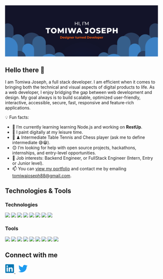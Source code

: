 [![Tomiwa's GitHub Banner](./assets/GitHubHeader.png)](https://tomiwajoseph.vercel.app)

## Hello there 👋

I am Tomiwa Joseph, a full stack developer. I am efficient when it comes to bringing both the technical and visual aspects of digital products to life. As a web developer, I enjoy bridging the gap between web development and design. My goal always is to build scalable, optimized user-friendly, interactive, accessible, secure, fast, responsive and feature-rich applications.

💡 Fun facts:

- 🌱 I’m currently learning learning Node.js and working on **RestUp**.
- 🎨 I paint digitally at my leisure time.
- 🏓 ♟ Intermediate Table Tennis and Chess player (ask me to define intermediate 😅😁).
- 😊 I’m looking for help with open source projects, hackathons, internships, and entry-level opportunities.
- 💼 Job interests: Backend Engineer, or FullStack Engineer (Intern, Entry or Junior level).
- 📫 You can [view my portfolio](https://tomiwajoseph.vercel.app) and contact me by emailing tomiwajoseph88@gmail.com.

## Technologies & Tools

### Technologies

![](https://img.shields.io/badge/Python-informational?style=for-the-badge&logo=python&logoColor=white&color=0076B2)
![](https://img.shields.io/badge/JavaScript-informational?style=for-the-badge&logo=javascript&logoColor=white&color=0076B2)
![](https://img.shields.io/badge/React-informational?style=for-the-badge&logo=react&logoColor=white&color=0076B2)
![](https://img.shields.io/badge/Django-informational?style=for-the-badge&logo=django&logoColor=white&color=0076B2)
![](https://img.shields.io/badge/Flask-informational?style=for-the-badge&logo=flask&logoColor=white&color=0076B2)
![](https://img.shields.io/badge/Bootstrap-informational?style=for-the-badge&logo=bootstrap&logoColor=white&color=0076B2)
![](https://img.shields.io/badge/CSS-informational?style=for-the-badge&logo=css3&logoColor=white&color=0076B2)
![](https://img.shields.io/badge/HTML-informational?style=for-the-badge&logo=html5&logoColor=white&color=0076B2)

### Tools

![](https://img.shields.io/badge/GIT-informational?style=for-the-badge&logo=git&logoColor=white&color=3C81C4)
![](https://img.shields.io/badge/Sqlite-informational?style=for-the-badge&logo=sqlite&logoColor=white&color=3C81C4)
![](https://img.shields.io/badge/PostgresSql-informational?style=for-the-badge&logo=postgresql&logoColor=white&color=3C81C4)
![](https://img.shields.io/badge/NPM-informational?style=for-the-badge&logo=npm&logoColor=white&color=3C81C4)
![](https://img.shields.io/badge/Postman-informational?style=for-the-badge&logo=Postman&logoColor=white&color=3C81C4)
![](https://img.shields.io/badge/Netlify-informational?style=for-the-badge&logo=netlify&logoColor=white&color=3C81C4)
![](https://img.shields.io/badge/Railway-informational?style=for-the-badge&logo=railway&logoColor=white&color=3C81C4)
![](https://img.shields.io/badge/Photoshop-informational?style=for-the-badge&logo=Adobe-Photoshop&logoColor=white&color=3C81C4)
![](https://img.shields.io/badge/GitHub-informational?style=for-the-badge&logo=GitHub&logoColor=white&color=3C81C4)

## Connect with me

<div>
<a style="margin-right: 10px;" href="https://linkedin.com/in/tomiwa-joseph-a2b024203">
<img src="https://raw.githubusercontent.com/devicons/devicon/master/icons/linkedin/linkedin-original.svg" alt="tomiwajoseph" height="30" width="30" />
</a>
<a href="https://twitter.com/tomiwajoseph10">
<img src="https://raw.githubusercontent.com/devicons/devicon/master/icons/twitter/twitter-original.svg" alt="tomiwajoseph" height="30" width="30" />
</a>
</div>
